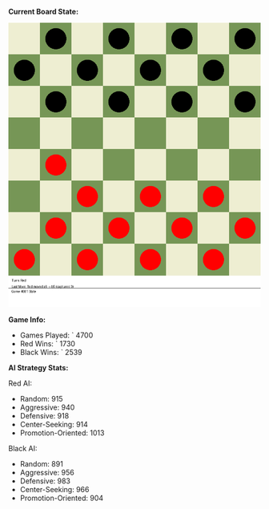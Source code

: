
**Current Board State:**  
<!-- START_GIF -->
![Checkers Game](./checkers_game.gif)
<!-- END_GIF -->

**Game Info:**  
- Games Played: `<!-- GAMES_PLAYED --> 4700
- Red Wins: `<!-- RED_WINS --> 1730
- Black Wins: `<!-- BLACK_WINS --> 2539

<!-- AI_STATS -->
**AI Strategy Stats:**

Red AI:
- Random: 915
- Aggressive: 940
- Defensive: 918
- Center-Seeking: 914
- Promotion-Oriented: 1013

Black AI:
- Random: 891
- Aggressive: 956
- Defensive: 983
- Center-Seeking: 966
- Promotion-Oriented: 904
